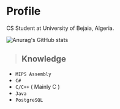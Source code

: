 # Profile
CS Student at University of Bejaia, Algeria.

![Anurag's GitHub stats](https://github-readme-stats.vercel.app/api?username=AbdelhadiSeddar&show_icons=true&theme=transparent)

> ## Knowledge
+ ``` MIPS Assembly ```
+ ``` C# ```
+ ``` C/C++ ``` ( Mainly C ) 
+ ``` Java ```
+ ``` PostgreSQL ```


<!---
AbdelhadiSeddar/AbdelhadiSeddar is a ✨ special ✨ repository because its `README.md` (this file) appears on your GitHub profile.
You can click the Preview link to take a look at your changes.
--->
